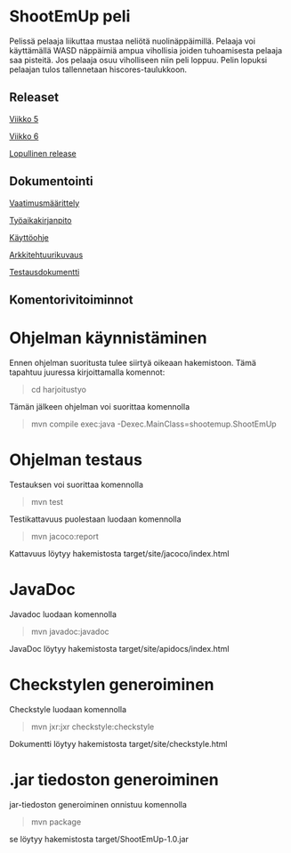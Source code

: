# ShootEmUp peli
Pelissä pelaaja liikuttaa mustaa neliötä nuolinäppäimillä. Pelaaja voi käyttämällä WASD näppäimiä ampua vihollisia  joiden tuhoamisesta pelaaja saa pisteitä. Jos pelaaja osuu viholliseen niin peli loppuu. Pelin lopuksi pelaajan tulos tallennetaan hiscores-taulukkoon. 

## Releaset
[Viikko 5](https://github.com/jupste/otm-harjoitustyo/releases/tag/viikko5)

[Viikko 6](https://github.com/jupste/otm-harjoitustyo/releases/tag/viikko6)

[Lopullinen release](https://github.com/jupste/otm-harjoitustyo/releases/tag/Viikko7)
## Dokumentointi

[Vaatimusmäärittely](https://github.com/jupste/otm-harjoitustyo/blob/master/dokumentointi/vaatimusmaarittely.md)

[Työaikakirjanpito](https://github.com/jupste/otm-harjoitustyo/blob/master/dokumentointi/tyoaika.md)

[Käyttöohje](https://github.com/jupste/otm-harjoitustyo/blob/master/dokumentointi/kayttoohje.md)

[Arkkitehtuurikuvaus](https://github.com/jupste/otm-harjoitustyo/blob/master/dokumentointi/arkkitehtuurikuvaus.md)

[Testausdokumentti](https://github.com/jupste/otm-harjoitustyo/blob/master/dokumentointi/testausdokumentti.md)

## Komentorivitoiminnot

# Ohjelman käynnistäminen
Ennen ohjelman suoritusta tulee siirtyä oikeaan hakemistoon. Tämä tapahtuu juuressa kirjoittamalla komennot:
> cd harjoitustyo


Tämän jälkeen ohjelman voi suorittaa komennolla 
> mvn compile exec:java -Dexec.MainClass=shootemup.ShootEmUp

# Ohjelman testaus

Testauksen voi suorittaa komennolla
> mvn test

Testikattavuus puolestaan luodaan komennolla
> mvn jacoco:report

Kattavuus löytyy hakemistosta target/site/jacoco/index.html

# JavaDoc
Javadoc luodaan komennolla 
> mvn javadoc:javadoc

JavaDoc löytyy hakemistosta target/site/apidocs/index.html

# Checkstylen generoiminen

Checkstyle luodaan komennolla 
> mvn jxr:jxr checkstyle:checkstyle

Dokumentti löytyy hakemistosta target/site/checkstyle.html

# .jar tiedoston generoiminen

jar-tiedoston generoiminen onnistuu komennolla
> mvn package

se löytyy hakemistosta target/ShootEmUp-1.0.jar